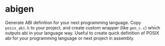 # abigen

Generate ABI definition for your next programming language.
Copy `posix_abi.h` to your project, and create custom wrapper (like `gen_c.c`) which outputs abi in your language way.
Useful to create quick definition of POSIX abi for your programming language or next project in assembly.



